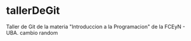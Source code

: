 # tallerDeGit

Taller de Git de la materia "Introduccion a la Programacion" de la FCEyN - UBA.
cambio random
